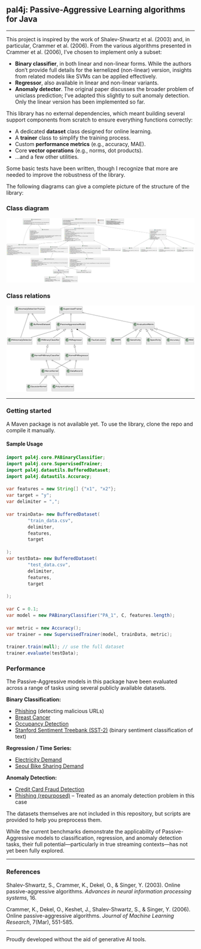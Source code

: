 ## pal4j: Passive-Aggressive Learning algorithms for Java

---

This project is inspired by the work of Shalev-Shwartz et al. (2003) and, in particular, Crammer et al. (2006). From the various algorithms presented in Crammer et al. (2006), I’ve chosen to implement only a subset:

* **Binary classifier**, in both linear and non-linear forms. While the authors don’t provide full details for the kernelized (non-linear) version, insights from related models like SVMs can be applied effectively.
* **Regressor**, also available in linear and non-linear variants.
* **Anomaly detector**. The original paper discusses the broader problem of uniclass prediction; I’ve adapted this slightly to suit anomaly detection. Only the linear version has been implemented so far.

This library has no external dependencies, which meant building several support components from scratch to ensure everything functions correctly:

* A dedicated **dataset** class designed for online learning.
* A **trainer** class to simplify the training process.
* Custom **performance metrics** (e.g., accuracy, MAE).
* Core **vector operations** (e.g., norms, dot products).
* ...and a few other utilities.

Some basic tests have been written, though I recognize that more are needed to improve the robustness of the library.

The following diagrams can give a complete picture of the structure of the library:

### Class diagram
![class diagram](src/main/resources/pal4j_class_diagram.png)

### Class relations
![class diagram](src/main/resources/pal4j_basic_class_relations.png)

---

### Getting started

A Maven package is not available yet. To use the library, clone the repo and compile it manually.

#### Sample Usage
```java
import pal4j.core.PABinaryClassifier;
import pal4j.core.SupervisedTrainer;
import pal4j.datautils.BufferedDataset;
import pal4j.datautils.Accuracy;

var features = new String[] {"x1", "x2"};
var target = "y";
var delimiter = ",";

var trainData= new BufferedDataset(
        "train_data.csv",
        delimiter,
        features,
        target

);
var testData= new BufferedDataset(
        "test_data.csv",
        delimiter,
        features,
        target

);

var C = 0.1;
var model = new PABinaryClassifier("PA_1", C, features.length);

var metric = new Accuracy();
var trainer = new SupervisedTrainer(model, trainData, metric);

trainer.train(null); // use the full dataset
trainer.evaluate(testData);
```

### Performance

The Passive-Aggressive models in this package have been evaluated across a range of tasks using several publicly available datasets.

**Binary Classification:**

* [Phishing](https://archive.ics.uci.edu/dataset/967/phiusiil+phishing+url+dataset) (detecting malicious URLs)
* [Breast Cancer](https://archive.ics.uci.edu/dataset/15/breast+cancer+wisconsin+original)
* [Occupancy Detection](https://archive.ics.uci.edu/dataset/357/occupancy+detection) 
* [Stanford Sentiment Treebank (SST-2)](https://huggingface.co/datasets/stanfordnlp/sst2) (binary sentiment classification of text)

**Regression / Time Series:**

* [Electricity Demand](https://www.kaggle.com/datasets/aramacus/electricity-demand-in-victoria-australia?select=complete_dataset.csv)
* [Seoul Bike Sharing Demand](https://archive.ics.uci.edu/datasets?search=Seoul%20Bike%20Sharing%20Demand)

**Anomaly Detection:**

* [Credit Card Fraud Detection](https://github.com/GuansongPang/ADRepository-Anomaly-detection-datasets/blob/main/numerical%20data/DevNet%20datasets/creditcardfraud_normalised.tar.xz)
* [Phishing (repurposed)](https://archive.ics.uci.edu/dataset/967/phiusiil+phishing+url+dataset) – Treated as an anomaly detection problem in this case

The datasets themselves are not included in this repository, but scripts are provided to help you preprocess them.

While the current benchmarks demonstrate the applicability of Passive-Aggressive models to classification, regression, and anomaly detection tasks, 
their full potential—particularly in true streaming contexts—has not yet been fully explored. 


---
### References

Shalev-Shwartz, S., Crammer, K., Dekel, O., & Singer, Y. (2003). Online passive-aggressive algorithms. *Advances in neural information processing systems*, 16.

Crammer, K., Dekel, O., Keshet, J., Shalev-Shwartz, S., & Singer, Y. (2006). Online passive-aggressive algorithms. *Journal of Machine Learning Research*, 7(Mar), 551-585.

---

Proudly developed without the aid of generative AI tools.